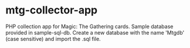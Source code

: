 # mtg-collector-app
PHP collection app for Magic: The Gathering cards.
Sample database provided in sample-sql-db. Create a new database with the name 'Mtgdb' (case sensitive) and import the .sql file.
